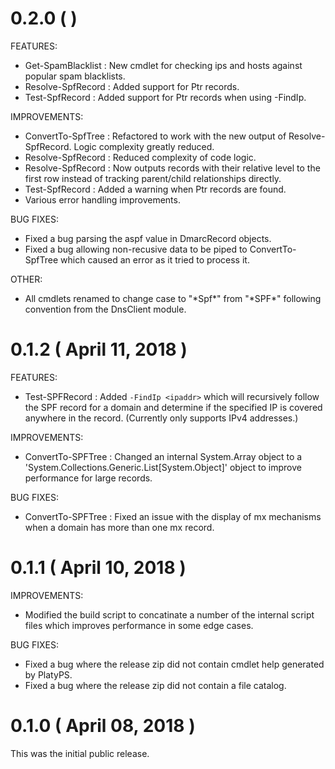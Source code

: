 # 0.2.0 ( )

FEATURES:

- Get-SpamBlacklist : New cmdlet for checking ips and hosts against popular spam blacklists.
- Resolve-SpfRecord : Added support for Ptr records.
- Test-SpfRecord : Added support for Ptr records when using -FindIp.

IMPROVEMENTS:

- ConvertTo-SpfTree : Refactored to work with the new output of Resolve-SpfRecord. Logic complexity greatly reduced.
- Resolve-SpfRecord : Reduced complexity of code logic.
- Resolve-SpfRecord : Now outputs records with their relative level to the first row instead of tracking parent/child relationships directly.
- Test-SpfRecord : Added a warning when Ptr records are found.
- Various error handling improvements.

BUG FIXES:

- Fixed a bug parsing the aspf value in DmarcRecord objects.
- Fixed a bug allowing non-recusive data to be piped to ConvertTo-SpfTree which caused an error as it tried to process it.

OTHER:

- All cmdlets renamed to change case to "\*Spf\*" from "\*SPF\*" following convention from the DnsClient module.


# 0.1.2 ( April 11, 2018 )

FEATURES:

* Test-SPFRecord : Added `-FindIp <ipaddr>` which will recursively follow the SPF record for a domain and determine if the specified IP is covered anywhere in the record. (Currently only supports IPv4 addresses.)

IMPROVEMENTS:

* ConvertTo-SPFTree : Changed an internal System.Array object to a 'System.Collections.Generic.List[System.Object]' object to improve performance for large records.

BUG FIXES:

* ConvertTo-SPFTree : Fixed an issue with the display of mx mechanisms when a domain has more than one mx record.

# 0.1.1 ( April 10, 2018 )

IMPROVEMENTS:

* Modified the build script to concatinate a number of the internal script files which improves performance in some edge cases.

BUG FIXES:

* Fixed a bug where the release zip did not contain cmdlet help generated by PlatyPS.
* Fixed a bug where the release zip did not contain a file catalog.

# 0.1.0 ( April 08, 2018 )

This was the initial public release.